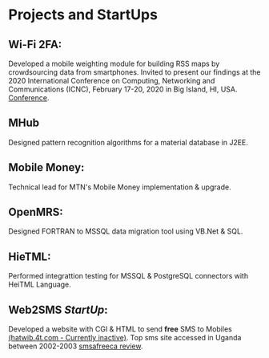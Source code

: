 # Projects and StartUps

## Wi-Fi 2FA: 
  Developed a mobile weighting module for building RSS maps by crowdsourcing data from smartphones.
  Invited to present our findings at the 2020 International Conference on Computing, Networking and Communications (ICNC), February 17-20, 2020 in Big Island, HI, USA. [Conference](https://edas.info/web/icnc20/program.html).

## MHub
Designed pattern recognition algorithms for a material database in J2EE.

## Mobile Money:
Technical lead for MTN's Mobile Money implementation \& upgrade.

## OpenMRS:
Designed FORTRAN to MSSQL data migration tool using VB.Net \& SQL.

## HieTML:
Performed integrattion testing for MSSQL \& PostgreSQL connectors with HeiTML Language.

## Web2SMS *StartUp*:
  Developed a website with CGI & HTML to send **free** SMS to Mobiles [(hatwib.4t.com - Currently inactive)](http://ict-uganda.blogspot.com/p/blog-page.html).
  Top sms site accessed in Uganda between 2002-2003 [smsafreeca review](http://smsafreeca.blogspot.com/2005/07/sms-sites.html).

